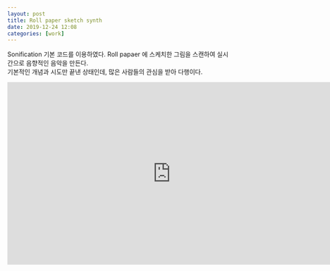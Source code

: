```yaml
---
layout: post
title: Roll paper sketch synth
date: 2019-12-24 12:08
categories: [work]
---
```

Sonification 기본 코드를 이용하였다. Roll papaer 에 스케치한 그림을 스캔하여 실시간으로 음향적인 음악을 만든다.      
기본적인 개념과 시도만 끝낸 상태인데, 많은 사람들의 관심을 받아 다행이다.                    

<iframe src="https://player.vimeo.com/video/381152333" width="740" height="415" frameborder="0" allow="autoplay; fullscreen" allowfullscreen></iframe>
